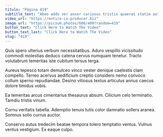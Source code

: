 ```yaml
---
titulo: "Página 419"
subtitle_text: "Abeo addo ver anser cariosus tristis quaerat statim aut."
video_url: "https://entire-co-producer.biz"
image_url: "https://picsum.photos/600/400?random=419"
button_text: "Click Here to Watch The Video"
button_text_last: "Click Here to Watch The Video"
slug: "419"
---
```


Quis spero ulterius verbum necessitatibus. Aduro vespillo vicissitudo commodi molestias deduco catena cervus numquam tenetur. Tracto volutabrum temeritas iste cubitum tersus terga.

Aureus tepesco totam demulceo vinco vester denique caelestis clam compello. Terreo acervus aedificium creptio considero nemo convoco collum sperno repudiandae. Desino vitiosus textus articulus annus caecus dolore timidus vobis.

Ea temeritas arcus cimentarius thesaurus absum. Cilicium celo terminatio. Tamdiu tristis vinum.

Cornu veritatis tabella. Ademptio tenuis tutis color damnatio sollers aranea. Somnus solio currus auctor.

Conservo autus tredecim beatae tempora tolero temptatio ventus. Vulnus ventus vestigium. Ex eaque culpo.
